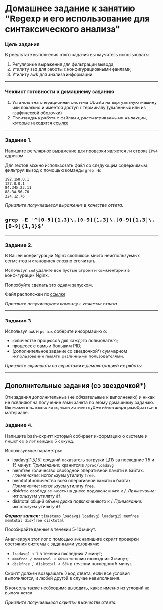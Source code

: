 # Домашнее задание к занятию "Regexp и его использование для синтаксического анализа"

### Цель задания
В результате выполнения этого задания вы научитесь использовать:
1. Регулярные выражения для фильтрации вывода;
2. Утилиту sed для работы с конфигурационными файлами;
3. Утилиту awk для анализа информации.

------

### Чеклист готовности к домашнему заданию

1. Установлена операционная система Ubuntu на виртуальную машину или локально и имеется доступ к терминалу (удаленный или из графической оболочки)
2. Произведена работа с файлами, рассматриваемыми на лекции, которые находятся [ссылке](files/)
------


### Задание 1.

Напишите регулярное выражение для проверки является ли строка `IPv4` адресом.

Для тестов можно использовать файл со следующим содержимым, фильтруя вывод с помощью команды `grep -E`:
```
192.168.0.1
127.0.0.1
84.345.23.11
88.3A.56.76
224.12.76
```

*Пришлите получившееся выражение в качестве ответа.*

```grep -E '^[0-9]{1,3}\.[0-9]{1,3}\.[0-9]{1,3}\.[0-9]{1,3}$'```
---

---

### Задание 2.

В Вашей конфигурации Nginx скопилось много неиспользуемых сегментов и становится сложно его читать.

Используя `sed` удалите все пустые строки и комментарии в конфигурации Nginx.

Попробуйте сделать это одним запуском.

Файл расположен по [ссылке](5-03/nginx.conf)


*Пришлите получившуюся команду в качестве ответа*

------

### Задание 3.

Используя `awk` и `ps aux` соберите информацию о:
 - количестве процессов для каждого пользователя;
 - процессе с самым большим PID;
 - (дополнительное задание со звездочкой*) суммарном использовании памяти различными пользователями.

*Пришлите скриншоты со скриптами и демонстрацией их работы*

---

## Дополнительные задания (со звездочкой*)
Эти задания дополнительные (не обязательные к выполнению) и никак не повлияют на получение вами зачета по этому домашнему заданию. Вы можете их выполнить, если хотите глубже и/или шире разобраться в материале.

### Задание 4.

Напишите bash-скрипт который собирает информацию о системе и пишет ее в лог каждые 5 секунд.

Используемые параметры:

- loadavg[1,5,15] средний показатель загрузки ЦПУ за последние 1 5 и 15 минут. *Примечание:* хранится в `/proc/loadavg`.
- memfree количество свободной оперативной памяти в байтах. *Примечание:* используем утилиту `free`.
- memtotal количество всей оперативной памяти в байтах. *Примечание:* используем утилиту `free`.
- diskfree свободное место на диске подключенного к /. *Примечание:* используем утилиту `df`.
- disktotal общий объем диска подключенного к /. *Примечание:* используем утилиту `df`.

***Формат записи:*** `timestamp loadavg1 loadavg5 loadavg15 memfree memtotal diskfree disktotal`

Пособирайте данные в течении 5-10 минут.

Анализируя этот лог с помощью `awk` напишите скрипт проверки состояния системы с заданными условиями:

- `loadavg1 < 1` в течении последних 2 минут;
- `memfree / memtotal < 60%` в течении последних 3 минут;
- `diskfree / disktotal < 60%` в течении последних 5 минут.

Скрипт должен возвращать 0 код ответа, если все условия выполняются, и любой другой в случае невыполнения.

В консоль также необходимо выводить, какое именно из условий не выполняется.

*Пришлите получившиеся скрипты в качестве ответа.*


